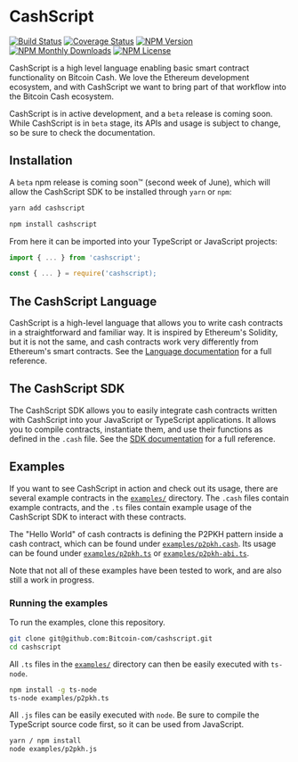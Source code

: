 # CashScript

[![Build Status](https://travis-ci.org/Bitcoin-com/cashscript.svg)](https://travis-ci.org/Bitcoin-com/cashscript)
[![Coverage Status](https://img.shields.io/codecov/c/github/Bitcoin-com/cashscript.svg)](https://codecov.io/gh/Bitcoin-com/cashscript/)
[![NPM Version](https://img.shields.io/npm/v/cashscript.svg)](https://www.npmjs.com/package/cashscript)
[![NPM Monthly Downloads](https://img.shields.io/npm/dm/cashscript.svg)](https://www.npmjs.com/package/cashscript)
[![NPM License](https://img.shields.io/npm/l/cashscript.svg)](https://www.npmjs.com/package/cashscript)

CashScript is a high level language enabling basic smart contract functionality on Bitcoin Cash. We love the Ethereum development ecosystem, and with CashScript we want to bring part of that workflow into the Bitcoin Cash ecosystem.

CashScript is in active development, and a `beta` release is coming soon. While CashScript is in `beta` stage, its APIs and usage is subject to change, so be sure to check the documentation.

## Installation
A `beta` npm release is coming soon™ (second week of June), which will allow the CashScript SDK to be installed through `yarn` or `npm`:

```bash
yarn add cashscript
```
```bash
npm install cashscript
```

From here it can be imported into your TypeScript or JavaScript projects:

```ts
import { ... } from 'cashscript';
```

```js
const { ... } = require('cashscript);
```

## The CashScript Language
CashScript is a high-level language that allows you to write cash contracts in a straightforward and familiar way. It is inspired by Ethereum's Solidity, but it is not the same, and cash contracts work very differently from Ethereum's smart contracts. See the [Language documentation](/docs/language.md) for a full reference.

## The CashScript SDK
The CashScript SDK allows you to easily integrate cash contracts written with CashScript into your JavaScript or TypeScript applications. It allows you to compile contracts, instantiate them, and use their functions as defined in the `.cash` file. See the [SDK documentation](/docs/sdk.md) for a full reference.

## Examples
If you want to see CashScript in action and check out its usage, there are several example contracts in the [`examples/`](/examples) directory. The `.cash` files contain example contracts, and the `.ts` files contain example usage of the CashScript SDK to interact with these contracts.

The "Hello World" of cash contracts is defining the P2PKH pattern inside a cash contract, which can be found under [`examples/p2pkh.cash`](/examples/p2pkh.cash). Its usage can be found under [`examples/p2pkh.ts`](/examples/p2pkh.ts) or [`examples/p2pkh-abi.ts`](/examples/p2pkh-abi.ts).

Note that not all of these examples have been tested to work, and are also still a work in progress.

### Running the examples
To run the examples, clone this repository.

```bash
git clone git@github.com:Bitcoin-com/cashscript.git
cd cashscript
```

All `.ts` files in the [`examples/`](/examples) directory can then be easily executed with `ts-node`.

```bash
npm install -g ts-node
ts-node examples/p2pkh.ts
```

All `.js` files can be easily executed with `node`. Be sure to compile the TypeScript source code first, so it can be used from JavaScript.

```bash
yarn / npm install
node examples/p2pkh.js
```
